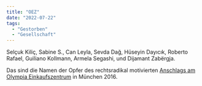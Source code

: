 ```yaml
---
title: "OEZ"
date: "2022-07-22"
tags:
  - "Gestorben"
  - "Gesellschaft"
---
```


Selçuk Kiliç, Sabine S., Can Leyla, Sevda Dağ, Hüseyin Dayıcık, Roberto Rafael, Guiliano Kollmann, Armela Segashi, und Dijamant Zabërgja.

Das sind die Namen der Opfer des rechtsradikal motivierten [Anschlags am Olympia Einkaufszentrum](https://de.wikipedia.org/wiki/Anschlag_in_M%C3%BCnchen_2016) in München 2016.

